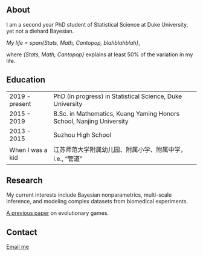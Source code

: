 ## About

I am a second year PhD student of Statistical Science at Duke University, yet not a diehard Bayesian.

_My life = span{Stats, Math, Cantopop, blahblahblah}_, 

where _{Stats, Math, Cantopop}_ explains at least 50% of the variation in my life.

## Education

<table border="0" width="0">
    <tr>
    	<td style='border:none;' align="left"> 2019 - present </td><td style='border:none;' align="left"> PhD (in progress) in Statistical Science, Duke University </td>
    </tr>
    <tr>
        <td style='border:none;' align="left"> 2015 - 2019 </td><td style='border:none;' align="left"> B.Sc. in Mathematics, Kuang Yaming Honors School, Nanjing University </td>    
    </tr>
    <tr>
    	<td style='border:none;' align="left"> 2013 - 2015 </td><td style='border:none;' align="left"> Suzhou High School  </td>
    </tr>
    <tr>
    	<td style='border:none;' align="left"> When I was a kid </td><td style='border:none;' align="left"> 江苏师范大学附属幼儿园、附属小学、附属中学，i.e., “管道”  </td>
    </tr>
  </table>

## Research

My current interests include Bayesian nonparametrics, multi-scale inference, and modeling complex datasets from biomedical experiments. 

[A previous paper](https://pubmed.ncbi.nlm.nih.gov/30056505/) on evolutionary games.

## Contact

[Email me](mailto:zw122@duke.edu)



